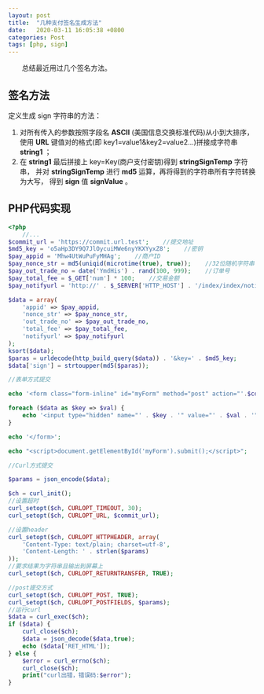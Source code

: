 ```yaml
---
layout: post
title:  "几种支付签名生成方法"
date:   2020-03-11 16:05:38 +0800
categories: Post
tags: [php, sign]
---
```


　　总结最近用过几个签名方法。

## 签名方法
定义生成 sign 字符串的方法：
1. 对所有传入的参数按照字段名 **ASCII** (美国信息交换标准代码)从小到大排序，
使用 **URL** 键值对的格式(即 key1=value1&key2=value2…)拼接成字符串 **string1** ；
2. 在 **string1** 最后拼接上 key=Key(商户支付密钥)得到 **stringSignTemp** 字符串，
并对 **stringSignTemp** 进行 **md5** 运算，再将得到的字符串所有字符转换为大写，
得到 **sign** 值 **signValue** 。

## PHP代码实现
```php
<?php
    //...
$commit_url = 'https://commit.url.test';    //提交地址
$md5_key = 'o5aHp3DY9Q7JlOycuiMWe6nyYKXYyxZ8';    //密钥
$pay_appid = 'Mhw4UtWuPuFyMHAg';    //商户ID
$pay_nonce_str = md5(uniqid(microtime(true), true));    //32位随机字符串
$pay_out_trade_no = date('YmdHis') . rand(100, 999);    //订单号
$pay_total_fee = $_GET['num'] * 100;    //交易金额
$pay_notifyurl = 'http://' . $_SERVER['HTTP_HOST'] . '/index/index/noticeUrl';   //服务端通知地址

$data = array(
    'appid' => $pay_appid,
    'nonce_str' => $pay_nonce_str,
    'out_trade_no' => $pay_out_trade_no,
    'total_fee' => $pay_total_fee,
    'notifyurl' => $pay_notifyurl
);
ksort($data);
$paras = urldecode(http_build_query($data)) . '&key=' . $md5_key;
$data['sign'] = strtoupper(md5($paras));

//表单方式提交

echo '<form class="form-inline" id="myForm" method="post" action="'.$commit_url.'">';

foreach ($data as $key => $val) {
    echo '<input type="hidden" name="' . $key . '" value="' . $val . '">';
}

echo '</form>';

echo "<script>document.getElementById('myForm').submit();</script>";

//Curl方式提交

$params = json_encode($data);

$ch = curl_init();
//设置超时
curl_setopt($ch, CURLOPT_TIMEOUT, 30);
curl_setopt($ch, CURLOPT_URL, $commit_url);

//设置header
curl_setopt($ch, CURLOPT_HTTPHEADER, array(
    'Content-Type: text/plain; charset=utf-8',
    'Content-Length: ' . strlen($params)
));
//要求结果为字符串且输出到屏幕上
curl_setopt($ch, CURLOPT_RETURNTRANSFER, TRUE);

//post提交方式
curl_setopt($ch, CURLOPT_POST, TRUE);
curl_setopt($ch, CURLOPT_POSTFIELDS, $params);
//运行curl
$data = curl_exec($ch);
if ($data) {
    curl_close($ch);
    $data = json_decode($data,true);
    echo ($data['RET_HTML']);
} else {
    $error = curl_errno($ch);
    curl_close($ch);
    print("curl出错，错误码:$error");
}
```